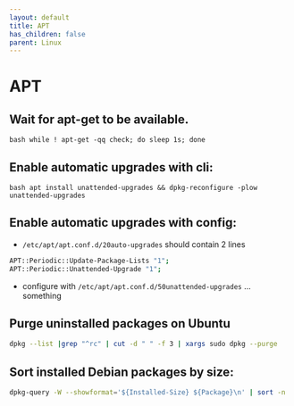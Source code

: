 ```yaml
---
layout: default
title: APT
has_children: false
parent: Linux
---
```


# APT

## Wait for apt-get to be available.

```bash while ! apt-get -qq check; do sleep 1s; done```

## Enable automatic upgrades with cli:

```bash apt install unattended-upgrades && dpkg-reconfigure -plow unattended-upgrades```

## Enable automatic upgrades with config:

- `/etc/apt/apt.conf.d/20auto-upgrades` should contain 2 lines

```bash
APT::Periodic::Update-Package-Lists "1";
APT::Periodic::Unattended-Upgrade "1";
```

- configure with `/etc/apt/apt.conf.d/50unattended-upgrades`
... something


## Purge uninstalled packages on Ubuntu

```bash
dpkg --list |grep "^rc" | cut -d " " -f 3 | xargs sudo dpkg --purge
```

## Sort installed Debian packages by size:

```bash
dpkg-query -W --showformat='${Installed-Size} ${Package}\n' | sort -n
```

